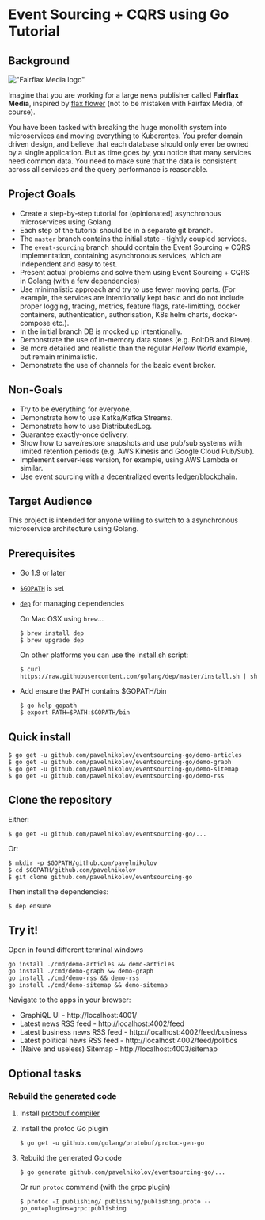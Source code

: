 # Event Sourcing + CQRS using Go Tutorial

## Background

!["Fairflax Media logo"](https://github.com/pavelnikolov/eventsourcing-go/blob/master/static/fairflax-media-logo-small.png?raw=true "Fairflax Media logo")

Imagine that you are working for a large news publisher called **Fairflax Media**, inspired by [flax flower](https://www.google.com.au/search?q=flax+flower&tbm=isch) (not to be mistaken with Fairfax Media, of course).

You have been tasked with breaking the huge monolith system into microservices and moving everything to Kuberentes.
You prefer domain driven design, and believe that each database should only ever be owned by a single application. But as time goes by, you notice that many services need common data. You need to make sure that the data is consistent across all services and the query performance is reasonable.

## Project Goals
* Create a step-by-step tutorial for (opinionated) asynchronous microservices using Golang.
* Each step of the tutorial should be in a separate git branch.
* The `master` branch contains the initial state - tightly coupled services.
* The `event-sourcing` branch should contain the Event Sourcing + CQRS implementation, containing asynchronous services, which are independent and easy to test.
* Present actual problems and solve them using Event Sourcing + CQRS in Golang (with a few dependencies)
* Use minimalistic approach and try to use fewer moving parts. (For example, the services are intentionally kept basic and do not include proper logging, tracing, metrics, feature flags, rate-limitting, docker containers, authentication, authorisation, K8s helm charts, docker-compose etc.).
* In the initial branch DB is mocked up intentionally.
* Demonstrate the use of in-memory data stores (e.g. BoltDB and Bleve).
* Be more detailed and realistic than the regular _Hellow World_ example, but remain minimalistic.
* Demonstrate the use of channels for the basic event broker.

## Non-Goals
* Try to be everything for everyone.
* Demonstrate how to use Kafka/Kafka Streams.
* Demonstrate how to use DistributedLog.
* Guarantee exactly-once delivery.
* Show how to save/restore snapshots and use pub/sub systems with limited retention periods (e.g. AWS Kinesis and Google Cloud Pub/Sub).
* Implement server-less version, for example, using AWS Lambda or similar.
* Use event sourcing with a decentralized events ledger/blockchain.

## Target Audience
This project is intended for anyone willing to switch to a asynchronous microservice architecture using Golang.

## Prerequisites

- Go 1.9 or later
- [`$GOPATH`](https://golang.org/doc/code.html#GOPATH) is set
- [`dep`](https://github.com/golang/dep#installation) for managing dependencies

  On Mac OSX using `brew`...
  ```
  $ brew install dep
  $ brew upgrade dep
  ```
  On other platforms you can use the install.sh script:
  ```
  $ curl https://raw.githubusercontent.com/golang/dep/master/install.sh | sh
  ```

- Add ensure the PATH contains $GOPATH/bin
  ```
  $ go help gopath
  $ export PATH=$PATH:$GOPATH/bin
  ```


## Quick install

```
$ go get -u github.com/pavelnikolov/eventsourcing-go/demo-articles
$ go get -u github.com/pavelnikolov/eventsourcing-go/demo-graph
$ go get -u github.com/pavelnikolov/eventsourcing-go/demo-sitemap
$ go get -u github.com/pavelnikolov/eventsourcing-go/demo-rss
```

## Clone the repository

Either:
```
$ go get -u github.com/pavelnikolov/eventsourcing-go/...
```
Or:
```
$ mkdir -p $GOPATH/github.com/pavelnikolov
$ cd $GOPATH/github.com/pavelnikolov
$ git clone github.com/pavelnikolov/eventsourcing-go
```

Then install the dependencies:
```
$ dep ensure
```

## Try it!
Open in found different terminal windows

```
go install ./cmd/demo-articles && demo-articles
go install ./cmd/demo-graph && demo-graph
go install ./cmd/demo-rss && demo-rss
go install ./cmd/demo-sitemap && demo-sitemap
```

Navigate to the apps in your browser:
- GraphiQL UI - http://localhost:4001/
- Latest news RSS feed - http://localhost:4002/feed
- Latest business news RSS feed - http://localhost:4002/feed/business
- Latest political news RSS feed - http://localhost:4002/feed/politics
- (Naive and useless) Sitemap - http://localhost:4003/sitemap


## Optional tasks

### Rebuild the generated code

1. Install [protobuf compiler](https://github.com/google/protobuf/blob/master/README.md#protocol-compiler-installation)

1. Install the protoc Go plugin

   ```
   $ go get -u github.com/golang/protobuf/protoc-gen-go
   ```

1. Rebuild the generated Go code

   ```
   $ go generate github.com/pavelnikolov/eventsourcing-go/...
   ``` 

   Or run `protoc` command (with the grpc plugin)
   
   ```
   $ protoc -I publishing/ publishing/publishing.proto --go_out=plugins=grpc:publishing
   ```
